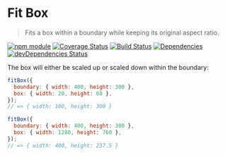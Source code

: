 # Fit Box

> Fits a box within a boundary while keeping its original aspect ratio.

[![npm module](https://badge.fury.io/js/fit-box.svg)](https://www.npmjs.org/package/fit-box)
[![Coverage Status](https://coveralls.io/repos/github/christianhg/fit-box/badge.svg?branch=master)](https://coveralls.io/github/christianhg/fit-box?branch=master)
[![Build Status](https://travis-ci.org/christianhg/fit-box.svg?branch=master)](https://travis-ci.org/christianhg/fit-box)
[![Dependencies](https://david-dm.org/christianhg/fit-box.svg)](https://david-dm.org/christianhg/fit-box)
[![devDependencies Status](https://david-dm.org/christianhg/fit-box/dev-status.svg)](https://david-dm.org/christianhg/fit-box?type=dev)

The box will either be scaled up or scaled down within the boundary:

```js
fitBox({
  boundary: { width: 400, height: 300 },
  box: { width: 20, height: 60 },
});
// => { width: 100, height: 300 }

fitBox({
  boundary: { width: 400, height: 300 },
  box: { width: 1280, height: 760 },
});
// => { width: 400, height: 237.5 }
```
